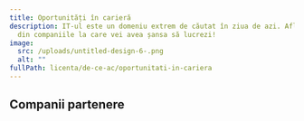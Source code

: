 ```yaml
---
title: Oportunități în carieră
description: IT-ul este un domeniu extrem de căutat în ziua de azi. Află câteva
  din companiile la care vei avea șansa să lucrezi!
image:
  src: /uploads/untitled-design-6-.png
  alt: ""
fullPath: licenta/de-ce-ac/oportunitati-in-cariera
---
```

## Companii partenere

<LogoGrid items="[{|name|:|Irian|,|image|:|https://ac.upt.ro/wp-content/uploads/2021/02/Copy-of-Copy-of-Untitled-4-aspect-ratio-230-130.png|},{|image|:|https://ac.upt.ro/wp-content/uploads/2021/01/continental_logo.png|,|name|:|Continental|},{|name|:|DialogData|,|image|:|https://ac.upt.ro/wp-content/uploads/2021/02/aaa-aspect-ratio-230-130-1.png|},{|image|:|https://ac.upt.ro/wp-content/uploads/2021/01/hella-logo.png|,|name|:|Hella|},{|image|:|https://ac.upt.ro/wp-content/uploads/2021/01/nokia-logo.png|,|name|:|Nokia|}]"></LogoGrid>